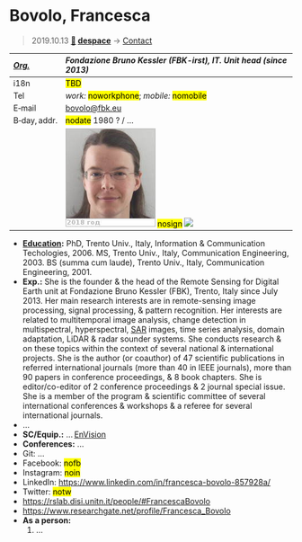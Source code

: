 # Bovolo, Francesca
> 2019.10.13 **[🚀](../index/index.md) [despace](index.md)** → [Contact](contact.md)

|*[Org.](contact.md)*|*Fondazione Bruno Kessler (FBK-irst), IT. Unit head (since 2013)*|
|:--|:--|
|i18n| <mark>TBD</mark> |
|Tel| *work:* <mark>noworkphone</mark>; *mobile:* <mark>nomobile</mark> |
|E‑mail| <bovolo@fbk.eu> |
|B‑day, addr.| <mark>nodate</mark> 1980 ? / … |
|| [![](f/contact/b/bovolo1_photo_thumb.jpg)](f/contact/b/bovolo1_photo.jpg) <mark>nosign</mark> [![](f/contact//1_sign_thumb.jpg)](f/contact//1_sign.png) |

   - **[Education](edu.md):** PhD, Trento Univ., Italy, Information & Communication Techologies, 2006. MS, Trento Univ., Italy, Communication Engineering, 2003. BS (summa cum laude), Trento Univ., Italy, Communication Engineering, 2001.
   - **Exp.:** She is the founder & the head of the Remote Sensing for Digital Earth unit at Fondazione Bruno Kessler (FBK), Trento, Italy since July 2013. Her main research interests are in remote-sensing image processing, signal processing, & pattern recognition. Her interests are related to multitemporal image analysis, change detection in multispectral, hyperspectral, [SAR](sar.md) images, time series analysis, domain adaptation, LiDAR & radar sounder systems. She conducts research & on these topics within the context of several national & international projects. She is the author (or coauthor) of 47 scientific publications in referred international journals (more than 40 in IEEE journals), more than 90 papers in conference proceedings, & 8 book chapters. She is editor/co-editor of 2 conference proceedings & 2 journal special issue. She is a member of the program & scientific committee of several international conferences & workshops & a referee for several international journals.
   - …
   - **SC/Equip.:** … [EnVision](envision.md)
   - **Conferences:** …
   - Git: …
   - Facebook: <mark>nofb</mark>
   - Instagram: <mark>noin</mark>
   - LinkedIn: <https://www.linkedin.com/in/francesca-bovolo-857928a/>
   - Twitter: <mark>notw</mark>
   - <https://rslab.disi.unitn.it/people/#FrancescaBovolo>
   - <https://www.researchgate.net/profile/Francesca_Bovolo>
   - **As a person:**
      1. …
